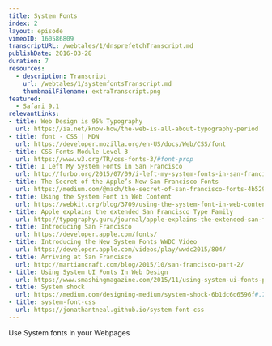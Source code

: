 ```yaml
---
title: System Fonts
index: 2
layout: episode
vimeoID: 160586809
transcriptURL: /webtales/1/dnsprefetchTranscript.md
publishDate: 2016-03-28
duration: 7
resources:
  - description: Transcript
    url: /webtales/1/systemfontsTranscript.md
    thumbnailFilename: extraTranscript.png
featured:
  - Safari 9.1
relevantLinks:
- title: Web Design is 95% Typography
  url: https://ia.net/know-how/the-web-is-all-about-typography-period
- title: font - CSS | MDN
  url: https://developer.mozilla.org/en-US/docs/Web/CSS/font
- title: CSS Fonts Module Level 3
  url: https://www.w3.org/TR/css-fonts-3/#font-prop
- title: I Left My System Fonts in San Francisco
  url: http://furbo.org/2015/07/09/i-left-my-system-fonts-in-san-francisco/
- title: The Secret of the Apple’s New San Francisco Fonts
  url: https://medium.com/@mach/the-secret-of-san-francisco-fonts-4b5295d9a745#.n3lqroggm
- title: Using the System Font in Web Content
  url: https://webkit.org/blog/3709/using-the-system-font-in-web-content/
- title: Apple explains the extended San Francisco Type Family
  url: http://typography.guru/journal/apple-explains-the-extended-san-francisco-type-family-r42/
- title: Introducing San Francisco
  url: https://developer.apple.com/fonts/
- title: Introducing the New System Fonts WWDC Video
  url: https://developer.apple.com/videos/play/wwdc2015/804/
- title: Arriving at San Francisco
  url: http://martiancraft.com/blog/2015/10/san-francisco-part-2/
- title: Using System UI Fonts In Web Design
  url: https://www.smashingmagazine.com/2015/11/using-system-ui-fonts-practical-guide/
- title: System shock
  url: https://medium.com/designing-medium/system-shock-6b1dc6d6596f#.75nsrheov
- title: system-font-css
  url: https://jonathantneal.github.io/system-font-css
---
```

Use System fonts in your Webpages
